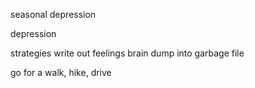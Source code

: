 seasonal depression

depression

strategies
write out feelings
brain dump into garbage file

go for a walk, hike, drive
